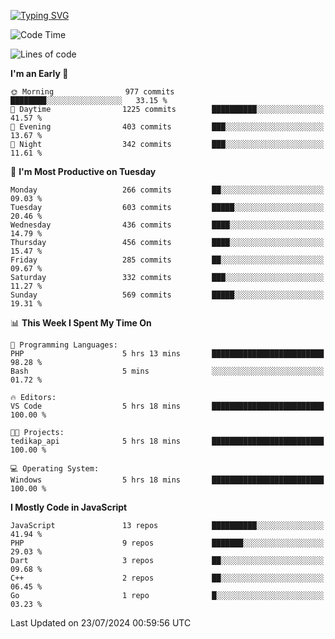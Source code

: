 [![Typing SVG](https://readme-typing-svg.demolab.com?font=Fira+Code&pause=1000&color=F7F7F7&random=false&width=435&lines=Hi+%F0%9F%91%8B%2C+I'm+Rafiu+Sidqi;Junior+Backend+Developer)](https://git.io/typing-svg)
<!--START_SECTION:waka-->
![Code Time](http://img.shields.io/badge/Code%20Time-286%20hrs%2023%20mins-blue)

![Lines of code](https://img.shields.io/badge/From%20Hello%20World%20I%27ve%20Written-1.2%20million%20lines%20of%20code-blue)

**I'm an Early 🐤** 

```text
🌞 Morning                977 commits         ████████░░░░░░░░░░░░░░░░░   33.15 % 
🌆 Daytime                1225 commits        ██████████░░░░░░░░░░░░░░░   41.57 % 
🌃 Evening                403 commits         ███░░░░░░░░░░░░░░░░░░░░░░   13.67 % 
🌙 Night                  342 commits         ███░░░░░░░░░░░░░░░░░░░░░░   11.61 % 
```
📅 **I'm Most Productive on Tuesday** 

```text
Monday                   266 commits         ██░░░░░░░░░░░░░░░░░░░░░░░   09.03 % 
Tuesday                  603 commits         █████░░░░░░░░░░░░░░░░░░░░   20.46 % 
Wednesday                436 commits         ████░░░░░░░░░░░░░░░░░░░░░   14.79 % 
Thursday                 456 commits         ████░░░░░░░░░░░░░░░░░░░░░   15.47 % 
Friday                   285 commits         ██░░░░░░░░░░░░░░░░░░░░░░░   09.67 % 
Saturday                 332 commits         ███░░░░░░░░░░░░░░░░░░░░░░   11.27 % 
Sunday                   569 commits         █████░░░░░░░░░░░░░░░░░░░░   19.31 % 
```


📊 **This Week I Spent My Time On** 

```text
💬 Programming Languages: 
PHP                      5 hrs 13 mins       █████████████████████████   98.28 % 
Bash                     5 mins              ░░░░░░░░░░░░░░░░░░░░░░░░░   01.72 % 

🔥 Editors: 
VS Code                  5 hrs 18 mins       █████████████████████████   100.00 % 

🐱‍💻 Projects: 
tedikap_api              5 hrs 18 mins       █████████████████████████   100.00 % 

💻 Operating System: 
Windows                  5 hrs 18 mins       █████████████████████████   100.00 % 
```

**I Mostly Code in JavaScript** 

```text
JavaScript               13 repos            ██████████░░░░░░░░░░░░░░░   41.94 % 
PHP                      9 repos             ███████░░░░░░░░░░░░░░░░░░   29.03 % 
Dart                     3 repos             ██░░░░░░░░░░░░░░░░░░░░░░░   09.68 % 
C++                      2 repos             ██░░░░░░░░░░░░░░░░░░░░░░░   06.45 % 
Go                       1 repo              █░░░░░░░░░░░░░░░░░░░░░░░░   03.23 % 
```




 Last Updated on 23/07/2024 00:59:56 UTC
<!--END_SECTION:waka-->
